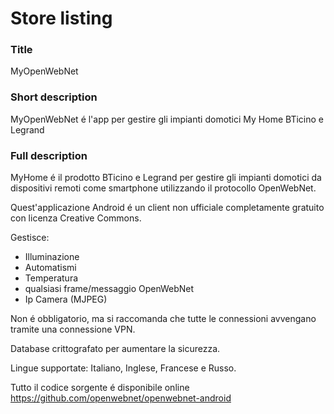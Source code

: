 # Store listing

### Title
MyOpenWebNet

### Short description
MyOpenWebNet é l'app per gestire gli impianti domotici My Home BTicino e Legrand

### Full description
MyHome é il prodotto BTicino e Legrand per gestire gli impianti domotici da dispositivi remoti come smartphone utilizzando il protocollo OpenWebNet.

Quest'applicazione Android é un client non ufficiale completamente gratuito con licenza Creative Commons.

Gestisce:
- Illuminazione
- Automatismi
- Temperatura
- qualsiasi frame/messaggio OpenWebNet
- Ip Camera (MJPEG)

Non é obbligatorio, ma si raccomanda che tutte le connessioni avvengano tramite una connessione VPN.

Database crittografato per aumentare la sicurezza.

Lingue supportate: Italiano, Inglese, Francese e Russo.

Tutto il codice sorgente é disponibile online https://github.com/openwebnet/openwebnet-android
